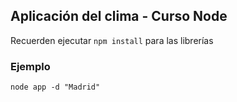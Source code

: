 ## Aplicación del clima - Curso Node

Recuerden ejecutar ```npm install``` para las librerías

### Ejemplo

```
node app -d "Madrid"

```